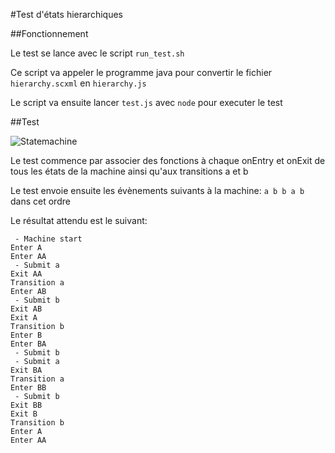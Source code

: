 #Test d'états hierarchiques

##Fonctionnement

Le test se lance avec le script `run_test.sh`

Ce script va appeler le programme java pour 
convertir le fichier `hierarchy.scxml` en `hierarchy.js`

Le script va ensuite lancer `test.js` avec `node` pour executer le test

##Test

![Statemachine](http://i.imgur.com/pZl4TVo.png "Statemachine")

Le test commence par associer des fonctions à 
chaque onEntry et onExit de tous les états de la machine
ainsi qu'aux transitions a et b

Le test envoie ensuite les évènements suivants à la machine: `a b b a b` dans cet ordre

Le résultat attendu est le suivant:

```
 - Machine start
Enter A
Enter AA
 - Submit a
Exit AA
Transition a
Enter AB
 - Submit b
Exit AB
Exit A
Transition b
Enter B
Enter BA
 - Submit b
 - Submit a
Exit BA
Transition a
Enter BB
 - Submit b
Exit BB
Exit B
Transition b
Enter A
Enter AA
```
